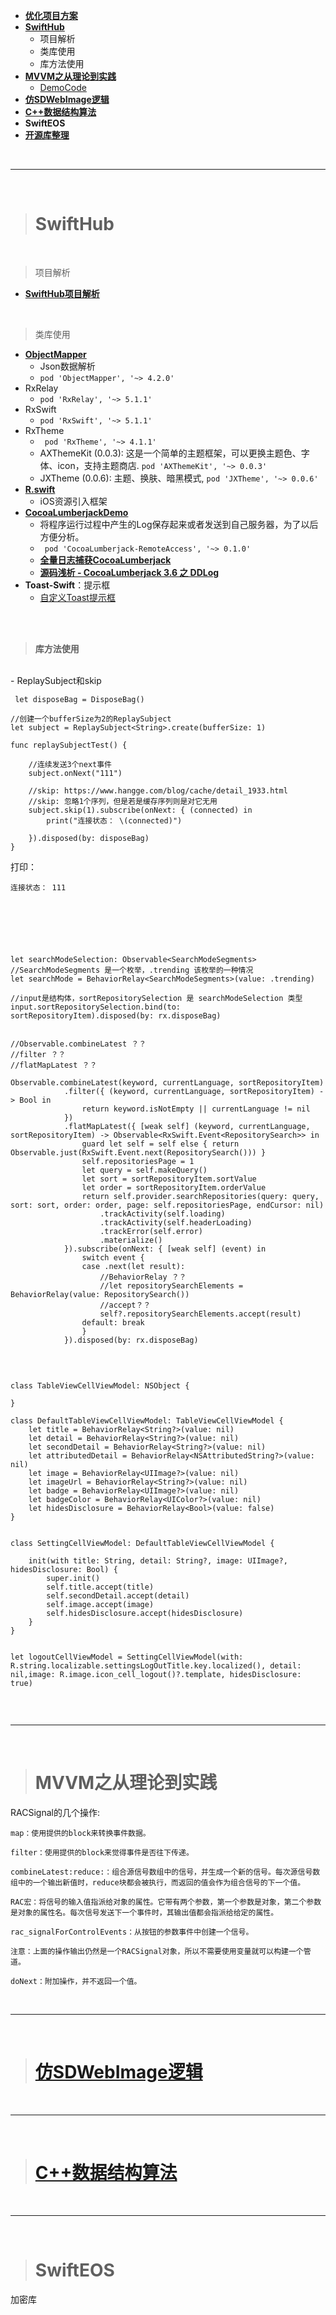 
- [**优化项目方案**](https://philm.gitbook.io/philm-ios-wiki/)
- [**SwiftHub**](https://gitee.com/harelyio/work/tree/master/Project/SwiftHub)
	- 项目解析
	- 类库使用
	- 库方法使用
- **[MVVM之从理论到实践](https://www.jianshu.com/p/1c1b6bc557ac)**
	- [DemoCode](https://gitee.com/harelyio/work/tree/master/Project/MVVMReactive)
- **[仿SDWebImage逻辑](https://gitee.com/harelyio/work/tree/master/Project/ImageLoadSDK)**
- **[C++数据结构算法](https://gitee.com/harelyio/work/tree/master/Project/C2)**
- **SwiftEOS**
- [**开源库整理**](http://blogwenbo.com/2019/09/03/iOS优秀Swift开源库整理)



<br/>

***
<br/>

># SwiftHub

<br/>

> 项目解析

- [**SwiftHub项目解析**](https://juejin.cn/post/6844904127307186189)

<br/>

> 类库使用

- [**ObjectMapper**](https://www.jianshu.com/p/609fbdb62274)
	- Json数据解析
	- `pod 'ObjectMapper', '~> 4.2.0'`
- RxRelay 
	- `pod 'RxRelay', '~> 5.1.1'`
-  RxSwift
	- `pod 'RxSwift', '~> 5.1.1'`
-  RxTheme
	- ` pod 'RxTheme', '~> 4.1.1'`
	- AXThemeKit (0.0.3): 这是一个简单的主题框架，可以更换主题色、字体、icon，支持主题商店. `pod 'AXThemeKit', '~> 0.0.3'`
	- JXTheme (0.0.6): 主题、换肤、暗黑模式, `pod 'JXTheme', '~> 0.0.6'`
-  [**R.swift**](https://www.jianshu.com/p/727acc03f7b1) 
	-  iOS资源引入框架
-  [**CocoaLumberjackDemo**](https://www.jianshu.com/p/7b799bef0107)
	- 将程序运行过程中产生的Log保存起来或者发送到自己服务器，为了以后方便分析。
	- ` pod 'CocoaLumberjack-RemoteAccess', '~> 0.1.0'`
	- [**全量日志捕获CocoaLumberjack**](https://blog.csdn.net/shengpeng3344/article/details/105148752)
	- [**源码浅析 - CocoaLumberjack 3.6 之 DDLog**](https://juejin.cn/post/6844904147511164942#heading-25)
- **Toast-Swift**：提示框
	- [自定义Toast提示框](https://www.jianshu.com/p/bdfb174ddcf9) 




<br/>
<br/>

> **库方法使用**

<br/>
- ReplaySubject和skip


```
 let disposeBag = DisposeBag()
    
//创建一个bufferSize为2的ReplaySubject
let subject = ReplaySubject<String>.create(bufferSize: 1)

func replaySubjectTest() {
    
    //连续发送3个next事件
    subject.onNext("111")

    //skip: https://www.hangge.com/blog/cache/detail_1933.html
    //skip: 忽略1个序列，但是若是缓存序列则是对它无用
    subject.skip(1).subscribe(onNext: { (connected) in
        print("连接状态： \(connected)")
        
    }).disposed(by: disposeBag)
}
```

打印：

`连接状态： 111`

<br/>



```




let searchModeSelection: Observable<SearchModeSegments>
//SearchModeSegments 是一个枚举，.trending 该枚举的一种情况
let searchMode = BehaviorRelay<SearchModeSegments>(value: .trending)

//input是结构体，sortRepositorySelection 是 searchModeSelection 类型
input.sortRepositorySelection.bind(to: sortRepositoryItem).disposed(by: rx.disposeBag)
```



```

//Observable.combineLatest ？？
//filter ？？
//flatMapLatest ？？

Observable.combineLatest(keyword, currentLanguage, sortRepositoryItem)
            .filter({ (keyword, currentLanguage, sortRepositoryItem) -> Bool in
                return keyword.isNotEmpty || currentLanguage != nil
            })
            .flatMapLatest({ [weak self] (keyword, currentLanguage, sortRepositoryItem) -> Observable<RxSwift.Event<RepositorySearch>> in
                guard let self = self else { return Observable.just(RxSwift.Event.next(RepositorySearch())) }
                self.repositoriesPage = 1
                let query = self.makeQuery()
                let sort = sortRepositoryItem.sortValue
                let order = sortRepositoryItem.orderValue
                return self.provider.searchRepositories(query: query, sort: sort, order: order, page: self.repositoriesPage, endCursor: nil)
                    .trackActivity(self.loading)
                    .trackActivity(self.headerLoading)
                    .trackError(self.error)
                    .materialize()
            }).subscribe(onNext: { [weak self] (event) in
                switch event {
                case .next(let result):
                    //BehaviorRelay ？？
					//let repositorySearchElements = BehaviorRelay(value: RepositorySearch())
					//accept？？
					self?.repositorySearchElements.accept(result)
                default: break
                }
            }).disposed(by: rx.disposeBag)
```


<br/>

```

class TableViewCellViewModel: NSObject {

}

class DefaultTableViewCellViewModel: TableViewCellViewModel {
    let title = BehaviorRelay<String?>(value: nil)
    let detail = BehaviorRelay<String?>(value: nil)
    let secondDetail = BehaviorRelay<String?>(value: nil)
    let attributedDetail = BehaviorRelay<NSAttributedString?>(value: nil)
    let image = BehaviorRelay<UIImage?>(value: nil)
    let imageUrl = BehaviorRelay<String?>(value: nil)
    let badge = BehaviorRelay<UIImage?>(value: nil)
    let badgeColor = BehaviorRelay<UIColor?>(value: nil)
    let hidesDisclosure = BehaviorRelay<Bool>(value: false)
}


class SettingCellViewModel: DefaultTableViewCellViewModel {

    init(with title: String, detail: String?, image: UIImage?, hidesDisclosure: Bool) {
        super.init()
        self.title.accept(title)
        self.secondDetail.accept(detail)
        self.image.accept(image)
        self.hidesDisclosure.accept(hidesDisclosure)
    }
}


let logoutCellViewModel = SettingCellViewModel(with: R.string.localizable.settingsLogOutTitle.key.localized(), detail: nil,image: R.image.icon_cell_logout()?.template, hidesDisclosure: true)


```





<br/>

***
<br/>

># MVVM之从理论到实践

RACSignal的几个操作:

```
map：使用提供的block来转换事件数据。

filter：使用提供的block来觉得事件是否往下传递。

combineLatest:reduce:：组合源信号数组中的信号，并生成一个新的信号。每次源信号数组中的一个输出新值时，reduce块都会被执行，而返回的值会作为组合信号的下一个值。

RAC宏：将信号的输入值指派给对象的属性。它带有两个参数，第一个参数是对象，第二个参数是对象的属性名。每次信号发送下一个事件时，其输出值都会指派给给定的属性。

rac_signalForControlEvents：从按钮的参数事件中创建一个信号。

注意：上面的操作输出仍然是一个RACSignal对象，所以不需要使用变量就可以构建一个管道。

doNext：附加操作，并不返回一个值。
```



<br/>

***
<br/>

># [仿SDWebImage逻辑](https://juejin.im/post/6844903807667666951)





<br/>

***
<br/>

># [C++数据结构算法](https://github.com/harleyGit/StudyNotes/blob/master/C语言/C2Exercise(I).md)



<br/>

***
<br/>

># SwiftEOS
加密库
